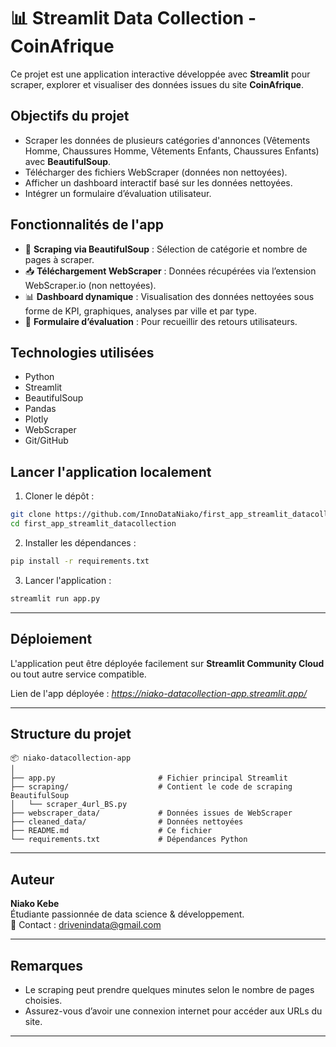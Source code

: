 # 📊 Streamlit Data Collection - CoinAfrique

Ce projet est une application interactive développée avec **Streamlit** pour scraper, explorer et visualiser des données issues du site **CoinAfrique**.

## Objectifs du projet

- Scraper les données de plusieurs catégories d'annonces (Vêtements Homme, Chaussures Homme, Vêtements Enfants, Chaussures Enfants) avec **BeautifulSoup**.
- Télécharger des fichiers WebScraper (données non nettoyées).
- Afficher un dashboard interactif basé sur les données nettoyées.
- Intégrer un formulaire d’évaluation utilisateur.

## Fonctionnalités de l'app

- 🔄 **Scraping via BeautifulSoup** : Sélection de catégorie et nombre de pages à scraper.
- 📥 **Téléchargement WebScraper** : Données récupérées via l’extension WebScraper.io (non nettoyées).
- 📊 **Dashboard dynamique** : Visualisation des données nettoyées sous forme de KPI, graphiques, analyses par ville et par type.
- 📝 **Formulaire d’évaluation** : Pour recueillir des retours utilisateurs.

## Technologies utilisées

- Python
- Streamlit
- BeautifulSoup
- Pandas
- Plotly
- WebScraper
- Git/GitHub

## Lancer l'application localement

1. Cloner le dépôt :
```bash
git clone https://github.com/InnoDataNiako/first_app_streamlit_datacollection.git
cd first_app_streamlit_datacollection
```

2. Installer les dépendances :

```bash
pip install -r requirements.txt
```

3. Lancer l'application :

```bash
streamlit run app.py
```

---

## Déploiement

L'application peut être déployée facilement sur **Streamlit Community Cloud** ou tout autre service compatible.

Lien de l'app déployée : *https://niako-datacollection-app.streamlit.app/*

---

## Structure du projet

```
📦 niako-datacollection-app
│
├── app.py                       # Fichier principal Streamlit
├── scraping/                    # Contient le code de scraping BeautifulSoup
│   └── scraper_4url_BS.py
├── webscraper_data/             # Données issues de WebScraper
├── cleaned_data/                # Données nettoyées
├── README.md                    # Ce fichier
└── requirements.txt             # Dépendances Python
```

---

## Auteur

**Niako Kebe**  
Étudiante passionnée de data science & développement.  
📧 Contact : [drivenindata@gmail.com](mailto:drivenindata@gmail.com)

---

## Remarques

* Le scraping peut prendre quelques minutes selon le nombre de pages choisies.
* Assurez-vous d’avoir une connexion internet pour accéder aux URLs du site.

---